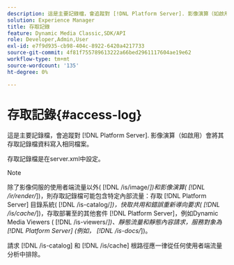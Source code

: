 ```yaml
---
description: 這是主要記錄檔，會追蹤對 [!DNL Platform Server]. 影像演算（如啟用）會將其存取記錄檔資料寫入相同檔案。
solution: Experience Manager
title: 存取記錄
feature: Dynamic Media Classic,SDK/API
role: Developer,Admin,User
exl-id: e7f9d935-cb98-404c-8922-6420a4217733
source-git-commit: 4f81f755789613222a66bed2961117604ae19e62
workflow-type: tm+mt
source-wordcount: '135'
ht-degree: 0%

---
```


# 存取記錄{#access-log}

這是主要記錄檔，會追蹤對 [!DNL Platform Server]. 影像演算（如啟用）會將其存取記錄檔資料寫入相同檔案。

存取記錄檔是在server.xml中設定。

>[!NOTE]
>
>除了影像伺服的使用者端流量以外( [!DNL /is/image/*])和影像演算( [!DNL /ir/render/*])，則存取記錄檔可能包含特定內部流量：存取 [!DNL Platform Server] 目錄系統( [!DNL /is-catalog/*])，快取共用和錯誤重新導向要求( [!DNL /is/cache/*])，存取部署至的其他套件 [!DNL Platform Server]，例如Dynamic Media Viewers ( [!DNL /is-viewers/*])、靜態流量和靜態內容請求，服務對象為 [!DNL Platform Server] (例如， [!DNL /is-docs/*])。

請求 [!DNL /is-catalog] 和 [!DNL /is/cache] 根路徑應一律從任何使用者端流量分析中排除。
